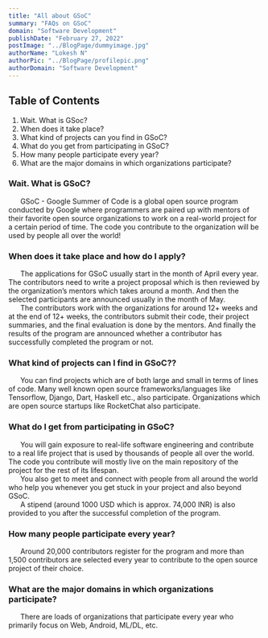 ```yaml
---
title: "All about GSoC"
summary: "FAQs on GSoC"
domain: "Software Development"
publishDate: "February 27, 2022"
postImage: "../BlogPage/dummyimage.jpg"
authorName: "Lokesh N"
authorPic: "../BlogPage/profilepic.png"
authorDomain: "Software Development"
---
```


## Table of Contents

1. Wait. What is GSoc?
2. When does it take place?
3. What kind of projects can you find in GSoC?
4. What do you get from participating in GSoC?
5. How many people participate every year?
6. What are the major domains in which organizations participate?

### Wait. What is GSoC?

&nbsp;&nbsp;&nbsp;&nbsp;&nbsp;&nbsp;GSoC - Google Summer of Code is a global open source program conducted by Google where programmers are paired up with mentors of their favorite open source organizations to work on a real-world project for a certain period of time. The code you contribute to the organization will be used by people all over the world!

### When does it take place and how do I apply?

&nbsp;&nbsp;&nbsp;&nbsp;&nbsp;&nbsp;The applications for GSoC usually start in the month of April every year. The contributors need to write a project proposal which is then reviewed by the organization’s mentors which takes around a month. And then the selected participants are announced usually in the month of May.  
&nbsp;&nbsp;&nbsp;&nbsp;&nbsp;&nbsp;The contributors work with the organizations for around 12+ weeks and at the end of 12+ weeks, the contributors submit their code, their project summaries, and the final evaluation is done by the mentors. And finally the results of the program are announced whether a contributor has successfully completed the program or not.

### What kind of projects can I find in GSoC??

&nbsp;&nbsp;&nbsp;&nbsp;&nbsp;&nbsp;You can find projects which are of both large and small in terms of lines of code. Many well known open source frameworks/languages like Tensorflow, Django, Dart, Haskell etc., also participate. Organizations which are open source startups like RocketChat also participate.

### What do I get from participating in GSoC?

&nbsp;&nbsp;&nbsp;&nbsp;&nbsp;&nbsp;You will gain exposure to real-life software engineering and contribute to a real life project that is used by thousands of people all over the world. The code you contribute will mostly live on the main repository of the project for the rest of its lifespan.  
&nbsp;&nbsp;&nbsp;&nbsp;&nbsp;&nbsp;You also get to meet and connect with people from all around the world who help you whenever you get stuck in your project and also beyond GSoC.  
&nbsp;&nbsp;&nbsp;&nbsp;&nbsp;&nbsp;A stipend (around 1000 USD which is approx. 74,000 INR) is also provided to you after the successful completion of the program.

### How many people participate every year?

&nbsp;&nbsp;&nbsp;&nbsp;&nbsp;&nbsp;Around 20,000 contributors register for the program and more than 1,500 contributors are selected every year to contribute to the open source project of their choice.

### What are the major domains in which organizations participate?

&nbsp;&nbsp;&nbsp;&nbsp;&nbsp;&nbsp;There are loads of organizations that participate every year who primarily focus on Web, Android, ML/DL, etc.
